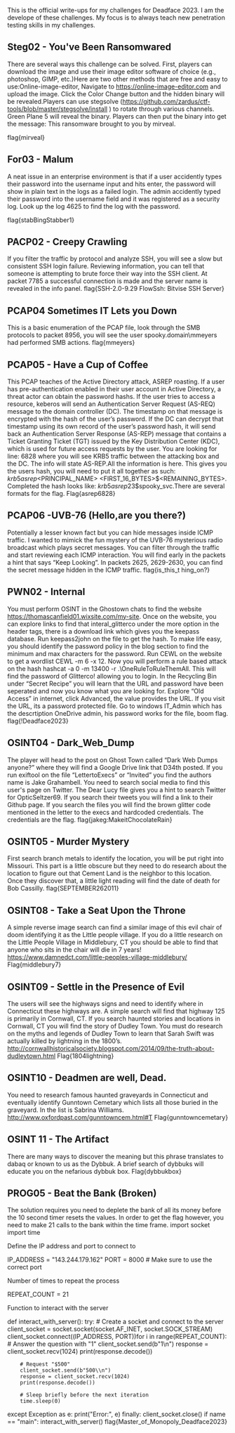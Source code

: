 This is the official write-ups for my challenges for Deadface 2023. I am the develope of these challenges. My focus is to always teach new penetration testing skills in my challenges.

## Steg02 - You've Been Ransomwared
There are several ways this challenge can be solved. First, players can download the image and use their image editor software of choice (e.g., photoshop, GIMP, etc.)Here are two other methods that are free and easy to use:Online-image-editor, Navigate to https://online-image-editor.com and upload the image. Click the Color Change button and the hidden binary will be revealed.Players can use stegsolve (https://github.com/zardus/ctf-tools/blob/master/stegsolve/install ) to rotate through various channels. Green Plane 5 will reveal the binary.
Players can then put the binary into get the message: This ransomware brought to you by mirveal.

flag{mirveal}

## For03 - Malum
A neat issue in an enterprise environment is that if a user accidently types their password into the username input and hits enter, the password will show in plain text in the logs as a failed login. The admin accidently typed their password into the username field and it was registered as a security log.  Look up the log 4625 to find the log with the password.

flag{stabBingStabber1}

## PACP02 - Creepy Crawling
If you filter the traffic by protocol and analyze SSH, you will see a slow but consistent SSH login failure. Reviewing information, you can tell that someone is attempting to brute force their way into the SSH client. At packet 7785 a successful connection is made and the server name is revealed in the info panel.
flag{SSH-2.0-9.29 FlowSsh: Bitvise SSH Server}

## PCAP04 Sometimes IT Lets you Down
This is a basic enumeration of the PCAP file, look through the SMB protocols to packet 8956, you will see the user spooky.domain\mmeyers had performed SMB actions. 
flag{mmeyers}

## PCAP05 - Have a Cup of Coffee
This PCAP teaches of the Active Directory attack, ASREP roasting. If a user has pre-authentication enabled in their user account in Active Directory, a threat actor can obtain the password hashs. If the user tries to access a resource, keberos will send an Authentication Server Request (AS-REQ) message to the domain controller (DC). The timestamp on that message is encrypted with the hash of the user’s password. If the DC can decrypt that timestamp using its own record of the user’s password hash, it will send back an Authentication Server Response (AS-REP) message that contains a Ticket Granting Ticket (TGT) issued by the Key Distribution Center (KDC), which is used for future access requests by the user. You are looking for line: 6828 where you will see KRB5 traffic between the attacking box and the DC. The info will state AS-REP.All the information is here. This gives you the users hash, you will need to put it all together as such: $krb5asrep$<PRINCIPAL_NAME> <FIRST_16_BYTES>$<REMAINING_BYTES>. Completed the hash looks like: $krb5asrep$23$spooky_svc.There are several formats for the flag.
Flag{asrep6828}

## PCAP06 -UVB-76 (Hello,are you there?)
Potentially a lesser known fact but you can hide messages inside ICMP traffic. I wanted to mimick the fun mystery of the UVB-76 mysterious radio broadcast which plays secret messages. You can filter through the traffic and start reviewing each ICMP interaction. You will find early in the packets a hint that says “Keep Looking”. In packets 2625, 2629-2630, you can find the secret message hidden in the ICMP traffic.
flag{is_this_t hing_on?}

## PWN02 - Internal
You must perform OSINT in the Ghostown chats to find the website https://thomascanfield01.wixsite.com/my-site. Once on the website, you can explore links to find that interal_glitterco under the more option in the header tags, there is a download link which gives you the keepass database. Run keepass2john on the file to get the hash. To make life easy, you should identify the password policy in the blog section to find the minimum and max characters for the password. Run CEWL on the website to get a wordlist CEWL <WEBSITE>-m 6 -x 12. Now you will perform a rule based attack on the hash hashcat -a 0 -m 13400 <hashFile> <wordlist> -r .\OneRuleToRuleThemAll. This will find the password of Glitterco! allowing you to login. In the Recycling Bin under “Secret Recipe” you will learn that the URL and password have been seperated and now you know what you are looking for. Explore “Old Access” in internet, click Advanced, the value provides the URL. If you visit the URL, its a password protected file. Go to windows IT_Admin which has the descrtiption OneDrive admin, his password works for the file, boom flag.
flag{!Deadface2023}

## OSINT04 - Dark_Web_Dump
The player will head to the post on Ghost Town called “Dark Web Dumps anyone?” where they will find a Google Drive link that D34th posted. If you run exiftool on the file “LettertoExecs” or “Invited” you find the authors name is Jake Grahambell. You need to search social media to find this user's page on Twitter. The Dear Lucy file gives you a hint to search Twitter for OpticSeltzer69. If you search their tweets you will find a link to their Github page. If you search the files you will find the brown glitter code mentioned in the letter to the execs and hardcoded credentials. The credentials are the flag.
flag{jakeg:MakeitChocolateRain}

## OSINT05 - Murder Mystery
First search branch metals to identify the location, you will be put right into Missouri. This part is a little obscure but they need to do research about the location to figure out that Cement Land is the neighbor to this location. Once they discover that, a little light reading will find the date of death for Bob Cassilly.
flag{SEPTEMBER262011}
‌
## OSINT08 - Take a Seat Upon the Throne
A simple reverse image search can find a similar image of this evil chair of doom identifying it as the Little people village. If you do a little research on the Little People Village in Middlebury, CT you should be able to find that anyone who sits in the chair will die in 7 years! https://www.damnedct.com/little-peoples-village-middlebury/
Flag{middlebury7}


## OSINT09 - Settle in the Presence of Evil
The users will see the highways signs and need to identify where in Connecticut these highways are. A simple search will find that highway 125 is primarily in Cornwall, CT. If you search haunted stories and locations in Cornwall, CT you will find the story of Dudley Town. You must do research on the myths and legends of Dudley Town to learn that Sarah Swift was actually killed by lightning in the 1800’s. http://cornwallhistoricalsociety.blogspot.com/2014/09/the-truth-about-dudleytown.html
Flag{1804lightning}

## OSINT10 - Deadmen are well, Dead.
You need to research famous haunted graveyards in Connecticut and eventually identify Gunntown Cemetary which lists all those buried in the graveyard. In the list is Sabrina Williams. http://www.oxfordpast.com/gunntowncem.html#T
Flag{gunntowncemetary}

## OSINT 11 - The Artifact
There are many ways to discover the meaning but this phrase translates to dabaq or known to us as the Dybbuk. A brief search of dybbuks will educate you on the nefarious dybbuk box.
Flag{dybbukbox}

## PROG05 - Beat the Bank (Broken)
The solution requires you need to deplete the bank of all its money before the 10 second timer resets the values. In order to get the flag however, you need to make 21 calls to the bank within the time frame. 
import socket
import time

Define the IP address and port to connect to

IP_ADDRESS = "143.244.179.162"
PORT = 8000 # Make sure to use the correct port

Number of times to repeat the process

REPEAT_COUNT = 21

Function to interact with the server

def interact_with_server():
    try:
        # Create a socket and connect to the server
        client_socket = socket.socket(socket.AF_INET, socket.SOCK_STREAM)
        client_socket.connect((IP_ADDRESS, PORT))for i in range(REPEAT_COUNT):
        # Answer the question with "1"
        client_socket.send(b"1\\n")
        response = client_socket.recv(1024)
        print(response.decode())

        # Request "$500"
        client_socket.send(b"500\\n")
        response = client_socket.recv(1024)
        print(response.decode())

        # Sleep briefly before the next iteration
        time.sleep(0)

except Exception as e:
    print("Error:", e)
finally:
    client_socket.close()
if name == "main":
    interact_with_server()
flag{Master_of_Monopoly_Deadface2023}
